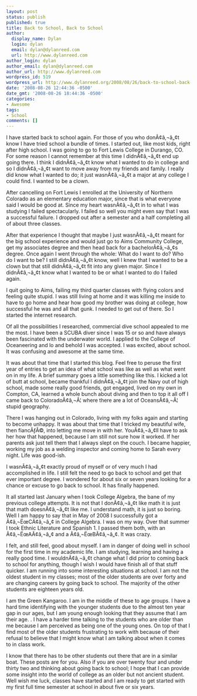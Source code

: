 ```yaml
---
layout: post
status: publish
published: true
title: Back to School, Back to School
author:
  display_name: Dylan
  login: dylan
  email: dylan@dylanreed.com
  url: http://www.dylanreed.com
author_login: dylan
author_email: dylan@dylanreed.com
author_url: http://www.dylanreed.com
wordpress_id: 519
wordpress_url: http://www.dylanreed.org/2008/08/26/back-to-school-back-to-school/
date: '2008-08-26 12:44:36 -0500'
date_gmt: '2008-08-26 18:44:36 -0500'
categories:
- Awesome
tags:
- School
comments: []
---
```

<p>I have started back to school again. For those of you who don&Atilde;&cent;&acirc;&sbquo;&not;&acirc;&bdquo;&cent;t know I have tried school a bundle of times. I started out, like most kids, right after high school.<span>  </span>I was going to go to Fort Lewis College in Durango, CO. For some reason I cannot remember at this time I didn&Atilde;&cent;&acirc;&sbquo;&not;&acirc;&bdquo;&cent;t end up going there. I think I didn&Atilde;&cent;&acirc;&sbquo;&not;&acirc;&bdquo;&cent;t know what I wanted to do in college and so I didn&Atilde;&cent;&acirc;&sbquo;&not;&acirc;&bdquo;&cent;t want to move away from my friends and family. I really did know what I wanted to do; it just wasn&Atilde;&cent;&acirc;&sbquo;&not;&acirc;&bdquo;&cent;t a major at any college I could find. I wanted to be a clown.</p>
<p class="MsoNormal">After cancelling on Fort Lewis I enrolled at the University of Northern Colorado as an elementary education major, since that is what everyone said I would be good at. Since my heart wasn&Atilde;&cent;&acirc;&sbquo;&not;&acirc;&bdquo;&cent;t in to what I was studying I failed spectacularly. I failed so well you might even say that I was a successful failure. I dropped out after a semester and a half completing all of about three classes.</p></p>
<p class="MsoNormal">After that experience I thought that maybe I just wasn&Atilde;&cent;&acirc;&sbquo;&not;&acirc;&bdquo;&cent;t meant for the big school experience and would just go to Aims Community College, get my associates degree and then head back for a bachelor&Atilde;&cent;&acirc;&sbquo;&not;&acirc;&bdquo;&cent;s degree. Once again I went through the whole: What do I want to do? Who do I want to be? I still didn&Atilde;&cent;&acirc;&sbquo;&not;&acirc;&bdquo;&cent;t know, well I knew that I wanted to be a clown but that still didn&Atilde;&cent;&acirc;&sbquo;&not;&acirc;&bdquo;&cent;t fit into any given major. Since I didn&Atilde;&cent;&acirc;&sbquo;&not;&acirc;&bdquo;&cent;t know what I wanted to be or what I wanted to do I failed again.</p></p>
<p class="MsoNormal">I quit going to Aims, failing my third quarter classes with flying colors and feeling quite stupid. I was still living at home and it was killing me inside to have to go home and hear how good my brother was doing at college, how successful he was and all that gunk. I needed to get out of there. So I started the internet research.</p></p>
<p class="MsoNormal">Of all the possibilities I researched, commercial dive school appealed to me the most. I have been a SCUBA diver since I was 15 or so and have always been fascinated with the underwater world. I applied to the College of Oceaneering and lo and behold I was accepted. I was excited, about school. It was confusing and awesome at the same time.</p></p>
<p class="MsoNormal">It was about that time that I started this blog. Feel free to peruse the first year of entries to get an idea of what school was like as well as what went on in my life. A brief summary goes a little something like this. I kicked a lot of butt at school, became thankful I didn&Atilde;&cent;&acirc;&sbquo;&not;&acirc;&bdquo;&cent;t join the Navy out of high school, made some really good friends, got engaged, lived on my own in Compton, CA, learned a whole bunch about diving and then to top it all off I came back to Colorado&Atilde;&cent;&acirc;&sbquo;&not;&Acirc;&brvbar; where there are a lot of Oceans&Atilde;&cent;&acirc;&sbquo;&not;&Acirc;&brvbar; stupid geography.</p></p>
<p class="MsoNormal">There I was hanging out in Colorado, living with my folks again and starting to become unhappy. It was about that time that I tricked my beautiful wife, then fianc&Atilde;&fnof;&Acirc;&copy;, into letting me move in with her. You&Atilde;&cent;&acirc;&sbquo;&not;&acirc;&bdquo;&cent;ll have to ask her how that happened, because I am still not sure how it worked. If her parents ask just tell them that I always slept on the couch.<span>  </span>I became happier, working my job as a welding inspector and coming home to Sarah every night. Life was good-ish.</p></p>
<p class="MsoNormal">I wasn&Atilde;&cent;&acirc;&sbquo;&not;&acirc;&bdquo;&cent;t exactly proud of myself or of very much I had accomplished in life. I still felt the need to go back to school and get that ever important degree. I wondered for about six or seven years looking for a chance or excuse to go back to school. It has finally happened.</p></p>
<p class="MsoNormal">It all started last January when I took College Algebra, the bane of my previous college attempts. It is not that I don&Atilde;&cent;&acirc;&sbquo;&not;&acirc;&bdquo;&cent;t like math it is just that math doesn&Atilde;&cent;&acirc;&sbquo;&not;&acirc;&bdquo;&cent;t like me. I understand math, it is just so boring. Well I am happy to say that in May of 2008 I successfully got a &Atilde;&cent;&acirc;&sbquo;&not;&Euml;&oelig;C&Atilde;&cent;&acirc;&sbquo;&not;&acirc;&bdquo;&cent; in College Algebra. I was on my way. Over that summer I took Ethnic Literature and Spanish 1. I passed them both, with an &Atilde;&cent;&acirc;&sbquo;&not;&Euml;&oelig;A&Atilde;&cent;&acirc;&sbquo;&not;&acirc;&bdquo;&cent; and a &Atilde;&cent;&acirc;&sbquo;&not;&Euml;&oelig;B&Atilde;&cent;&acirc;&sbquo;&not;&acirc;&bdquo;&cent;.<span>  </span>It was crazy.</p></p>
<p class="MsoNormal">I felt, and still feel, good about myself. I am in danger of doing well in school for the first time in my academic life. I am studying, learning and having a really good time. I wouldn&Atilde;&cent;&acirc;&sbquo;&not;&acirc;&bdquo;&cent;t change what I did prior to coming back to school for anything, though I wish I would have finish all of that stuff quicker. I am running into some interesting situations at school. I am not the oldest student in my classes; most of the older students are over forty and are changing careers by going back to school. The majority of the other students are eighteen years old. <span> </span></p></p>
<p class="MsoNormal">I am the Green Kangaroo. I am in the middle of these to age groups. I have a hard time identifying with the younger students due to the almost ten year gap in our ages, but I am young enough looking that they assume that I am their age. . <span> </span>I have a harder time talking to the students who are older than me because I am perceived as being one of the young ones. On top of that I find most of the older students frustrating to work with because of their refusal to believe that I might know what I am talking about when it comes to in class work.</p></p>
<p class="MsoNormal">I know that there has to be other students out there that are in a similar boat. These posts are for you. Also if you are over twenty four and under thirty two and thinking about going back to school; I hope that I can provide some insight into the world of college as an older but not ancient student. Well wish me luck, classes have started and I am ready to get started with my first full time semester at school in about five or six years.</p></p>
<p class="MsoNormal"><o> </o></p></p>
